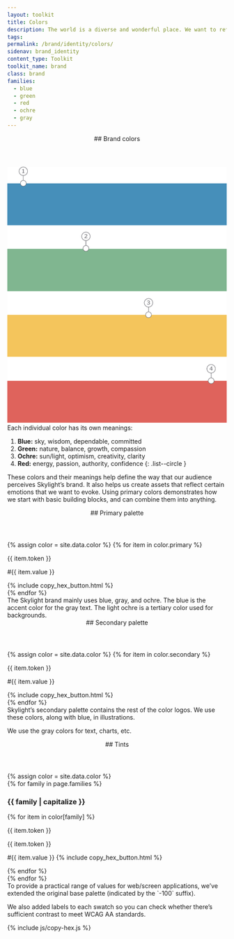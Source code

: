 ```yaml
---
layout: toolkit
title: Colors
description: The world is a diverse and wonderful place. We want to reflect that in how we work, whom we work with, and the colors we use — that’s why we’ve developed a bright and beautiful palette.
tags:
permalink: /brand/identity/colors/
sidenav: brand_identity
content_type: Toolkit
toolkit_name: brand
class: brand
families:
  - blue
  - green
  - red
  - ochre
  - gray
---
```


<div class="brand__content-section grid">
  <header class="grid__heading" markdown="1">
## Brand colors
  </header>
  <div class="grid__image section__container p-4 p-md-5">
    <img class="" src="/img/brand/identity/colors/brand-colors.svg" alt="Skylight color palette brand colors">
  </div>
  <div class="grid__content" markdown="1">
Each individual color has its own meanings:

1. **Blue:** sky, wisdom, dependable, committed
2. **Green:** nature, balance, growth, compassion
3. **Ochre:** sun/light, optimism, creativity, clarity
4. **Red:** energy, passion, authority, confidence
{: .list--circle }

These colors and their meanings help define the way that our audience perceives Skylight’s brand. It also helps us create assets that reflect certain emotions that we want to evoke. Using primary colors demonstrates how we start with basic building blocks, and can combine them into anything.
  </div>
</div>

<div class="brand__content-section grid">
  <header class="grid__heading" markdown="1">
## Primary palette
  </header>
  <div class="grid__image section__img section__img--palette">
    <div class="swatch__container brand-swatch row">
      {% assign color = site.data.color %}
      {% for item in color.primary %}
        <div class="swatch-group col-6 col-md-4">
          <div class="swatch bg-{{ item.token }}"></div>
          <p>{{ item.token }}</p>
          <p class='hex-val'>#{{ item.value }}</p>
          {% include copy_hex_button.html %}
        </div>
      {% endfor %}
    </div>
  </div>
  <div class="grid__content" markdown="1">
The Skylight brand mainly uses blue, gray, and ochre. The blue is the accent color for the gray text. The light ochre is a tertiary color used for backgrounds.
  </div>
</div>

<div class="brand__content-section grid">
  <header class="grid__heading" markdown="1">
## Secondary palette
  </header>
  <div class="grid__image section__img section__img--palette">
    <div class="swatch__container brand-swatch row">
      {% assign color = site.data.color %}
      {% for item in color.secondary %}
        <div class="swatch-group col-6 col-md-4">
          <div class="swatch bg-{{ item.token }}"></div>
          <p>{{ item.token }}</p>
          <p class='hex-val'>#{{ item.value }}</p>
          {% include copy_hex_button.html %}
        </div>
      {% endfor %}
    </div>
  </div>
  <div class="grid__content" markdown="1">
Skylight’s secondary palette contains the rest of the color logos. We use these colors, along with blue, in illustrations.

We use the gray colors for text, charts, etc.
  </div>
</div>

<div class="brand__content-section grid">
  <header class="grid__heading" markdown="1">
## Tints
  </header>
  <div class="grid__image section__img p-4 p-md-5">
    {% assign color = site.data.color %}
    <div class="row">
      {% for family in page.families %}
        <div class="swatch__col col-md-6">
          <h3>{{ family | capitalize }}</h3>
          {% for item in color[family] %}
            <div class="swatch__container swatch__container--vertical">
              <div class="swatch--content swatch--vertical bg-{{ item.token }}">
                <p>{{ item.token }}</p>
                <p>{{ item.token }}</p>
              </div>
              <p class="brand__hex">
                <span class='hex-val'>#{{ item.value }}</span>
                {% include copy_hex_button.html %}
              </p>
            </div>
          {% endfor %}
        </div>
      {% endfor %}
    </div>
  </div>
  <div class="grid__content" markdown="1">
To provide a practical range of values for web/screen applications, we’ve extended the original base palette (indicated by the `-100` suffix).

We also added labels to each swatch so you can check whether there’s sufficient contrast to meet WCAG AA standards.
  </div>
</div>

{% include js/copy-hex.js %}
